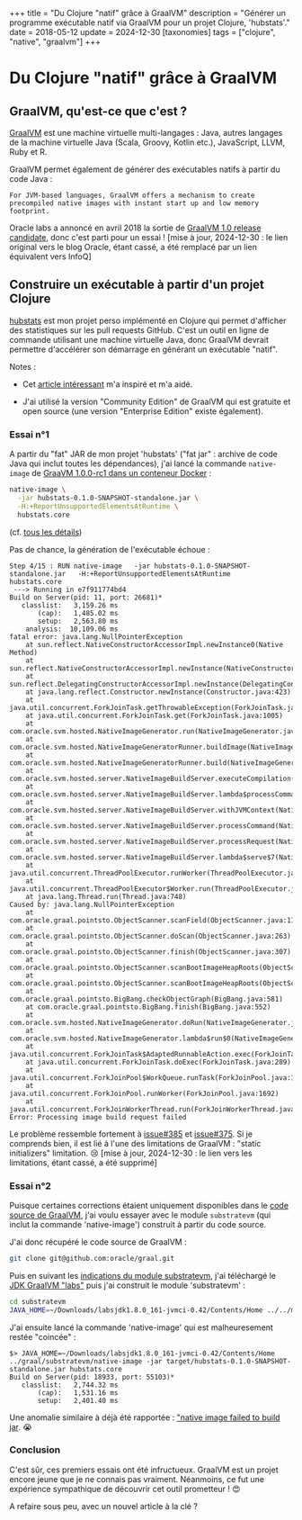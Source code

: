 +++
title = "Du Clojure \"natif\" grâce à GraalVM"
description = "Générer un programme exécutable natif via GraalVM pour un projet Clojure, 'hubstats'."
date = 2018-05-12
update = 2024-12-30
[taxonomies]
tags = ["clojure", "native", "graalvm"]
+++
# Du Clojure "natif" grâce à GraalVM

## GraalVM, qu'est-ce que c'est ?

[GraalVM](http://www.graalvm.org/) est une machine virtuelle multi-langages : Java, autres langages de la machine virtuelle Java (Scala, Groovy, Kotlin etc.), JavaScript, LLVM, Ruby et R.

GraalVM permet également de générer des exécutables natifs à partir du code Java :
```
For JVM-based languages, GraalVM offers a mechanism to create precompiled native images with instant start up and low memory footprint.
```

Oracle labs a annoncé en avril 2018 la sortie de [GraalVM 1.0 release candidate](https://www.infoq.com/news/2018/04/oracle-graalvm-v1/), donc c'est parti pour un essai !
[mise à jour, 2024-12-30 : le lien original vers le blog Oracle, étant cassé, a été remplacé par un lien équivalent vers InfoQ]


## Construire un exécutable à partir d'un projet Clojure

[hubstats](https://github.com/nicokosi/hubstats) est mon projet perso implémenté en Clojure qui permet d'afficher des statistiques sur les pull requests GitHub. C'est un outil en ligne de commande utilisant une machine virtuelle Java, donc GraalVM devrait permettre d'accélérer son démarrage en générant un exécutable "natif".

Notes :

- Cet [article intéressant](https://www.innoq.com/en/blog/native-clojure-and-graalvm/
) m'a inspiré et m'a aidé.

- J'ai utilisé la version "Community Edition" de GraalVM qui est gratuite et open source (une version "Enterprise Edition" existe également).

### Essai n°1

A partir du "fat" JAR de mon projet 'hubstats' ("fat jar" : archive de code Java qui inclut toutes les dépendances), j'ai lancé la commande `native-image` de [GraaVM 1.0.0-rc1 dans un conteneur Docker](https://github.com/Danny02/graalvm-docker) :

```sh
native-image \
  -jar hubstats-0.1.0-SNAPSHOT-standalone.jar \
  -H:+ReportUnsupportedElementsAtRuntime \
  hubstats.core
```
(cf. [tous les détails](https://github.com/nicokosi/hubstats/pull/12/files))

Pas de chance, la génération de l'exécutable échoue :
```
Step 4/15 : RUN native-image   -jar hubstats-0.1.0-SNAPSHOT-standalone.jar   -H:+ReportUnsupportedElementsAtRuntime   hubstats.core
 ---> Running in e7f911774bd4
Build on Server(pid: 11, port: 26681)*
   classlist:   3,159.26 ms
       (cap):   1,485.02 ms
       setup:   2,563.80 ms
    analysis:  10,109.06 ms
fatal error: java.lang.NullPointerException
	at sun.reflect.NativeConstructorAccessorImpl.newInstance0(Native Method)
	at sun.reflect.NativeConstructorAccessorImpl.newInstance(NativeConstructorAccessorImpl.java:62)
	at sun.reflect.DelegatingConstructorAccessorImpl.newInstance(DelegatingConstructorAccessorImpl.java:45)
	at java.lang.reflect.Constructor.newInstance(Constructor.java:423)
	at java.util.concurrent.ForkJoinTask.getThrowableException(ForkJoinTask.java:598)
	at java.util.concurrent.ForkJoinTask.get(ForkJoinTask.java:1005)
	at com.oracle.svm.hosted.NativeImageGenerator.run(NativeImageGenerator.java:398)
	at com.oracle.svm.hosted.NativeImageGeneratorRunner.buildImage(NativeImageGeneratorRunner.java:240)
	at com.oracle.svm.hosted.NativeImageGeneratorRunner.build(NativeImageGeneratorRunner.java:337)
	at com.oracle.svm.hosted.server.NativeImageBuildServer.executeCompilation(NativeImageBuildServer.java:378)
	at com.oracle.svm.hosted.server.NativeImageBuildServer.lambda$processCommand$8(NativeImageBuildServer.java:315)
	at com.oracle.svm.hosted.server.NativeImageBuildServer.withJVMContext(NativeImageBuildServer.java:396)
	at com.oracle.svm.hosted.server.NativeImageBuildServer.processCommand(NativeImageBuildServer.java:312)
	at com.oracle.svm.hosted.server.NativeImageBuildServer.processRequest(NativeImageBuildServer.java:256)
	at com.oracle.svm.hosted.server.NativeImageBuildServer.lambda$serve$7(NativeImageBuildServer.java:216)
	at java.util.concurrent.ThreadPoolExecutor.runWorker(ThreadPoolExecutor.java:1149)
	at java.util.concurrent.ThreadPoolExecutor$Worker.run(ThreadPoolExecutor.java:624)
	at java.lang.Thread.run(Thread.java:748)
Caused by: java.lang.NullPointerException
	at com.oracle.graal.pointsto.ObjectScanner.scanField(ObjectScanner.java:113)
	at com.oracle.graal.pointsto.ObjectScanner.doScan(ObjectScanner.java:263)
	at com.oracle.graal.pointsto.ObjectScanner.finish(ObjectScanner.java:307)
	at com.oracle.graal.pointsto.ObjectScanner.scanBootImageHeapRoots(ObjectScanner.java:78)
	at com.oracle.graal.pointsto.ObjectScanner.scanBootImageHeapRoots(ObjectScanner.java:60)
	at com.oracle.graal.pointsto.BigBang.checkObjectGraph(BigBang.java:581)
	at com.oracle.graal.pointsto.BigBang.finish(BigBang.java:552)
	at com.oracle.svm.hosted.NativeImageGenerator.doRun(NativeImageGenerator.java:653)
	at com.oracle.svm.hosted.NativeImageGenerator.lambda$run$0(NativeImageGenerator.java:381)
	at java.util.concurrent.ForkJoinTask$AdaptedRunnableAction.exec(ForkJoinTask.java:1386)
	at java.util.concurrent.ForkJoinTask.doExec(ForkJoinTask.java:289)
	at java.util.concurrent.ForkJoinPool$WorkQueue.runTask(ForkJoinPool.java:1056)
	at java.util.concurrent.ForkJoinPool.runWorker(ForkJoinPool.java:1692)
	at java.util.concurrent.ForkJoinWorkerThread.run(ForkJoinWorkerThread.java:157)
Error: Processing image build request failed
```
Le problème ressemble fortement à [issue#385](https://github.com/oracle/graal/issues/385) et [issue#375](https://github.com/oracle/graal/issues/375). Si je comprends bien, il est lié à l'une des limitations de GraalVM : "static initializers" limitation. 😢
[mise à jour, 2024-12-30 : le lien vers les limitations, étant cassé, a été supprimé]


### Essai n°2

Puisque certaines corrections étaient uniquement disponibles dans le [code source de GraalVM](https://github.com/graalvm/), j'ai voulu essayer avec le module `substratevm`
(qui inclut la commande 'native-image') construit à partir du code source.


J'ai donc récupéré le code source de GraalVM :
```sh
git clone git@github.com:oracle/graal.git
```
Puis en suivant les [indications du module substratevm](https://github.com/oracle/graal/tree/master/substratevm), j'ai téléchargé le [JDK GraalVM "labs"](http://www.oracle.com/technetwork/oracle-labs/program-languages/downloads/index.html) puis j'ai construit le module 'substratevm' :
```sh
cd substratevm
JAVA_HOME=~/Downloads/labsjdk1.8.0_161-jvmci-0.42/Contents/Home ../../mx/mx build
```

J'ai ensuite lancé la commande 'native-image' qui est malheuresement restée "coincée" :
```
$> JAVA_HOME=~/Downloads/labsjdk1.8.0_161-jvmci-0.42/Contents/Home ../graal/substratevm/native-image -jar target/hubstats-0.1.0-SNAPSHOT-standalone.jar hubstats.core
Build on Server(pid: 18933, port: 55103)*
   classlist:   2,744.32 ms
       (cap):   1,531.16 ms
       setup:   2,401.40 ms
```

Une anomalie similaire à déjà été rapportée : ["native image failed to build jar](https://github.com/oracle/graal/issues/411). 😭


### Conclusion

C'est sûr, ces premiers essais ont été infructueux. GraalVM est un projet encore jeune que je ne connais pas vraiment. Néanmoins, ce fut une expérience sympathique de découvrir cet outil prometteur ! 😍

A refaire sous peu, avec un nouvel article à la clé ?
